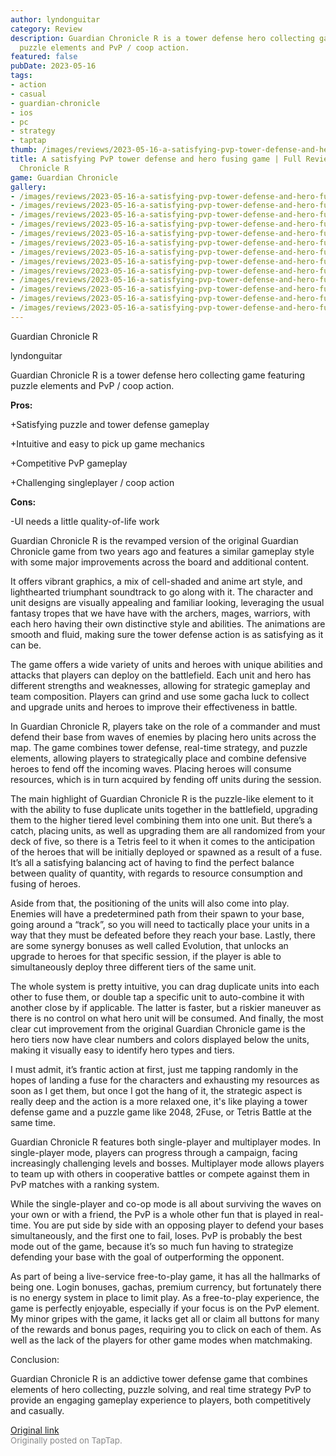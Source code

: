 ```yaml
---
author: lyndonguitar
category: Review
description: Guardian Chronicle R is a tower defense hero collecting game featuring
  puzzle elements and PvP / coop action.
featured: false
pubDate: 2023-05-16
tags:
- action
- casual
- guardian-chronicle
- ios
- pc
- strategy
- taptap
thumb: /images/reviews/2023-05-16-a-satisfying-pvp-tower-defense-and-hero-fusing-game--full-review---guardian-chronicle-r-0.avif
title: A satisfying PvP tower defense and hero fusing game | Full Review - Guardian
  Chronicle R
game: Guardian Chronicle
gallery:
- /images/reviews/2023-05-16-a-satisfying-pvp-tower-defense-and-hero-fusing-game--full-review---guardian-chronicle-r-0.avif
- /images/reviews/2023-05-16-a-satisfying-pvp-tower-defense-and-hero-fusing-game--full-review---guardian-chronicle-r-1.avif
- /images/reviews/2023-05-16-a-satisfying-pvp-tower-defense-and-hero-fusing-game--full-review---guardian-chronicle-r-2.avif
- /images/reviews/2023-05-16-a-satisfying-pvp-tower-defense-and-hero-fusing-game--full-review---guardian-chronicle-r-3.avif
- /images/reviews/2023-05-16-a-satisfying-pvp-tower-defense-and-hero-fusing-game--full-review---guardian-chronicle-r-4.avif
- /images/reviews/2023-05-16-a-satisfying-pvp-tower-defense-and-hero-fusing-game--full-review---guardian-chronicle-r-5.avif
- /images/reviews/2023-05-16-a-satisfying-pvp-tower-defense-and-hero-fusing-game--full-review---guardian-chronicle-r-6.avif
- /images/reviews/2023-05-16-a-satisfying-pvp-tower-defense-and-hero-fusing-game--full-review---guardian-chronicle-r-7.avif
- /images/reviews/2023-05-16-a-satisfying-pvp-tower-defense-and-hero-fusing-game--full-review---guardian-chronicle-r-8.avif
- /images/reviews/2023-05-16-a-satisfying-pvp-tower-defense-and-hero-fusing-game--full-review---guardian-chronicle-r-9.avif
- /images/reviews/2023-05-16-a-satisfying-pvp-tower-defense-and-hero-fusing-game--full-review---guardian-chronicle-r-10.avif
- /images/reviews/2023-05-16-a-satisfying-pvp-tower-defense-and-hero-fusing-game--full-review---guardian-chronicle-r-11.avif
- /images/reviews/2023-05-16-a-satisfying-pvp-tower-defense-and-hero-fusing-game--full-review---guardian-chronicle-r-12.avif
---
```

Guardian Chronicle R

lyndonguitar

Guardian Chronicle R is a tower defense hero collecting game featuring puzzle elements and PvP / coop action.


**Pros:**


+Satisfying puzzle and tower defense gameplay

+Intuitive and easy to pick up game mechanics

+Competitive PvP gameplay

+Challenging singleplayer / coop action


**Cons:**


-UI needs a little quality-of-life work

Guardian Chronicle R is the revamped version of the original Guardian Chronicle game from two years ago and features a similar gameplay style with some major improvements across the board and additional content.

It offers vibrant graphics, a mix of cell-shaded and anime art style, and lighthearted triumphant soundtrack to go along with it. The character and unit designs are visually appealing and familiar looking, leveraging the usual fantasy tropes that we have have with the archers, mages, warriors, with each hero having their own distinctive style and abilities. The animations are smooth and fluid, making sure the tower defense action is as satisfying as it can be.

The game offers a wide variety of units and heroes with unique abilities and attacks that players can deploy on the battlefield. Each unit and hero has different strengths and weaknesses, allowing for strategic gameplay and team composition. Players can grind and use some gacha luck to collect and upgrade units and heroes to improve their effectiveness in battle.

In Guardian Chronicle R, players take on the role of a commander and must defend their base from waves of enemies by placing hero units across the map. The game combines tower defense, real-time strategy, and puzzle elements, allowing players to strategically place and combine defensive heroes to fend off the incoming waves. Placing heroes will consume resources, which is in turn acquired by fending off units during the session.

The main highlight of Guardian Chronicle R is the puzzle-like element to it with the ability to fuse duplicate units together in the battlefield, upgrading them to the higher tiered level combining them into one unit. But there’s a catch, placing units, as well as upgrading them are all randomized from your deck of five, so there is a Tetris feel to it when it comes to the anticipation of the heroes that will be initially deployed or spawned as a result of a fuse. It’s all a satisfying balancing act of having to find the perfect balance between quality of quantity, with regards to resource consumption and fusing of heroes.

Aside from that, the positioning of the units will also come into play. Enemies will have a predetermined path from their spawn to your base, going around a “track”, so you will need to tactically place your units in a way that they must be defeated before they reach your base. Lastly, there are some synergy bonuses as well called Evolution, that unlocks an upgrade to heroes for that specific session, if the player is able to simultaneously deploy three different tiers of the same unit.

The whole system is pretty intuitive, you can drag duplicate units into each other to fuse them, or double tap a specific unit to auto-combine it with another close by if applicable. The latter is faster, but a riskier maneuver as there is no control on what hero unit will be consumed. And finally, the most clear cut improvement from the original Guardian Chronicle game is the hero tiers now have clear numbers and colors displayed below the units, making it visually easy to identify hero types and tiers.

I must admit, it’s frantic action at first, just me tapping randomly in the hopes of landing a fuse for the characters and exhausting my resources as soon as I get them, but once I got the hang of it, the strategic aspect is really deep and the action is a more relaxed one, it's like playing a tower defense game and a puzzle game like 2048, 2Fuse, or Tetris Battle at the same time.

Guardian Chronicle R features both single-player and multiplayer modes. In single-player mode, players can progress through a campaign, facing increasingly challenging levels and bosses. Multiplayer mode allows players to team up with others in cooperative battles or compete against them in PvP matches with a ranking system.

While the single-player and co-op mode is all about surviving the waves on your own or with a friend, the PvP is a whole other fun that is played in real-time. You are put side by side with an opposing player to defend your bases simultaneously, and the first one to fail, loses. PvP is probably the best mode out of the game, because it’s so much fun having to strategize defending your base with the goal of outperforming the opponent.

As part of being a live-service free-to-play game, it has all the hallmarks of being one. Login bonuses, gachas, premium currency, but fortunately there is no energy system in place to limit play. As a free-to-play experience, the game is perfectly enjoyable, especially if your focus is on the PvP element. My minor gripes with the game, it lacks get all or claim all buttons for many of the rewards and bonus pages, requiring you to click on each of them. As well as the lack of the players for other game modes when matchmaking.

Conclusion:

Guardian Chronicle R is an addictive tower defense game that combines elements of hero collecting, puzzle solving, and real time strategy PvP to provide an engaging gameplay experience to players, both competitively and casually.

[Original link](https://www.taptap.io/post/5453784)<br><span style="font-size: 0.95em; color: #888;">Originally posted on TapTap.</span>
